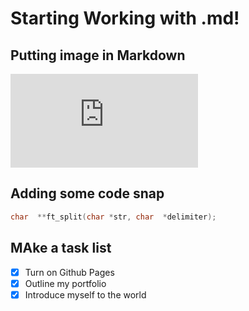 # Starting Working with .md!
## Putting image in Markdown

![Image of gift box](https://www.freepik.com/free-photo/3d-render-gift-box-with-ribbon-present-package_35817155.htm#query=png&position=27&from_view=keyword&track=ais_hybrid&uuid=be5a292b-d90c-4145-886c-906c07c06935)

## Adding some code snap
``` C
char  **ft_split(char *str, char  *delimiter);

```

## MAke a task list

- [x] Turn on Github Pages
- [x] Outline my portfolio
- [x] Introduce myself to the world
